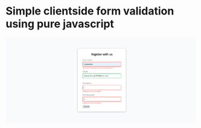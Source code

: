 # Simple clientside form validation using pure javascript

![screenshot](https://github.com/Jobayerdev/form-validation-useing-javascript/blob/master/Form-Validator.png?raw=true)
